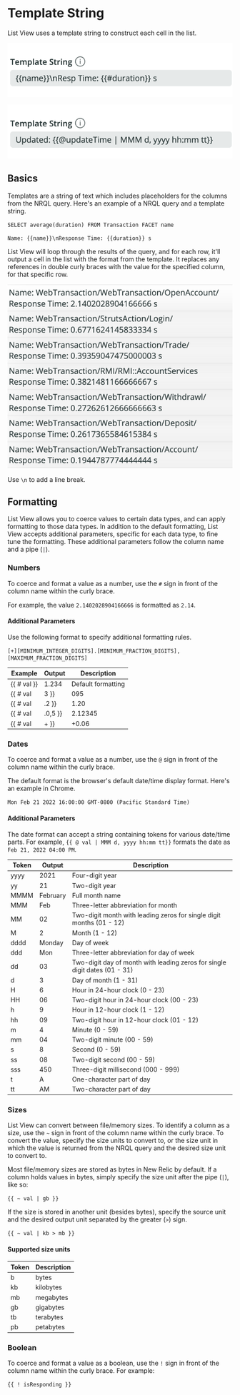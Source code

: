 # Template String

List View uses a template string to construct each cell in the list. 

![template string screenshot 1](screenshots/template-1.png)

![template string screenshot 2](screenshots/template-2.png)


## Basics

Templates are a string of text which includes placeholders for the columns from the NRQL query. Here's an example of a NRQL query and a template string.

```
SELECT average(duration) FROM Transaction FACET name
```

```
Name: {{name}}\nResponse Time: {{duration}} s
```

List View will loop through the results of the query, and for each row, it'll output a cell in the list with the format from the template. It replaces any references in double curly braces with the value for the specified column, for that specific row.

![template example 1](screenshots/template-example-1.png)

Use `\n` to add a line break.


## Formatting

List View allows you to coerce values to certain data types, and can apply formatting to those data types. In addition to the default formatting, List View accepts additional parameters, specific for each data type, to fine tune the formatting. These additional parameters follow the column name and a pipe (`|`).

### Numbers

To coerce and format a value as a number, use the `#` sign in front of the column name within the curly brace.

For example, the value `2.1402028904166666` is formatted as `2.14`.

#### Additional Parameters

Use the following format to specify additional formatting rules.

```
[+][MINIMUM_INTEGER_DIGITS].[MINIMUM_FRACTION_DIGITS],[MAXIMUM_FRACTION_DIGITS]
```

| Example | Output | Description |
| --- | --- | --- |
| {{ # val }} | 1.234 | Default formatting  |
| {{ # val | 3 }} | 095 | Specifies the minimum digits the integer should have. This can be from 1 to 21.  |
| {{ # val | .2 }} | 1.20 | Specifies the minimum digits the fraction should have. This can be from 0 to 20.  |
| {{ # val | .0,5 }} | 2.12345 | Specifies the maximum digits the fraction should have. This can be from 0 to 20.  |
| {{ # val | + }} | +0.06 | Always displays the sign ( + or - )  |

### Dates

To coerce and format a value as a number, use the `@` sign in front of the column name within the curly brace.

The default format is the browser's default date/time display format. Here's an example in Chrome.

```
Mon Feb 21 2022 16:00:00 GMT-0800 (Pacific Standard Time)
```

#### Additional Parameters

The date format can accept a string containing tokens for various date/time parts. For example, `{{ @ val | MMM d, yyyy hh:mm tt}}` formats the date as `Feb 21, 2022 04:00 PM`.

| Token | Output | Description |
| --- | --- | --- |
| yyyy | 2021 | Four-digit year |
| yy | 21 | Two-digit year |
| MMMM | February | Full month name |
| MMM | Feb | Three-letter abbreviation for month |
| MM | 02 | Two-digit month with leading zeros for single digit months (01 - 12) |
| M | 2 | Month (1 - 12) |
| dddd | Monday | Day of week |
| ddd | Mon | Three-letter abbreviation for day of week |
| dd | 03 | Two-digit day of month with leading zeros for single digit dates (01 - 31) |
| d | 3 | Day of month (1 - 31) |
| H | 6 | Hour in 24-hour clock (0 - 23) |
| HH | 06 | Two-digit hour in 24-hour clock (00 - 23) |
| h | 9 | Hour in 12-hour clock (1 - 12) |
| hh | 09 | Two-digit hour in 12-hour clock (01 - 12) |
| m | 4 | Minute (0 - 59) |
| mm | 04 | Two-digit minute (00 - 59) |
| s | 8 | Second (0 - 59) |
| ss | 08 | Two-digit second (00 - 59) |
| sss | 450 | Three-digit millisecond (000 - 999) |
| t | A | One-character part of day |
| tt | AM | Two-character part of day |

### Sizes

List View can convert between file/memory sizes. To identify a column as a size, use the `~` sign in front of the column name within the curly brace. To convert the value, specify the size units to convert to, or the size unit in which the value is returned from the NRQL query and the desired size unit to convert to.

Most file/memory sizes are stored as bytes in New Relic by default. If a column holds values in bytes, simply specify the size unit after the pipe (`|`), like so: 

```
{{ ~ val | gb }}
```

If the size is stored in another unit (besides bytes), specify the source unit and the desired output unit separated by the greater (`>`) sign. 

```
{{ ~ val | kb > mb }}
```

#### Supported size units

| Token | Description |
| --- | --- |
| b | bytes |
| kb | kilobytes |
| mb | megabytes |
| gb | gigabytes |
| tb | terabytes |
| pb | petabytes |

### Boolean

To coerce and format a value as a boolean, use the `!` sign in front of the column name within the curly brace. For example:

```
{{ ! isResponding }}
```
